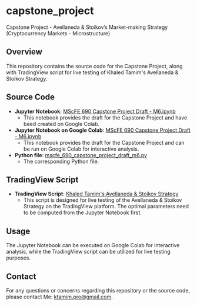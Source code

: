 # capstone_project
Capstone Project - Avellaneda &amp; Stoikov’s Market-making Strategy (Cryptocurrency Markets - Microstructure)

## Overview
This repository contains the source code for the Capstone Project, along with TradingView script for live testing of Khaled Tamim's Avellaneda & Stoikov Strategy.

## Source Code
- **Jupyter Notebook**: [MScFE 690 Capstone Project Draft - M6.ipynb](https://github.com/ktamimpro/Capstone_project/blob/main/MScFE_690_Capstone_Project_Draft_M6.ipynb)
    - This notebook provides the draft for the Capstone Project and have beed created on Google Colab.
- **Jupyter Notebook on Google Colab**: [MScFE 690 Capstone Project Draft - M6.ipynb](https://colab.research.google.com/drive/1e947mmr9BZ5H31xEVrGk6bdv7K8qeg4O?usp=sharing)
    - This notebook provides the draft for the Capstone Project and can be run on Google Colab for interactive analysis.
- **Python file**: [mscfe_690_capstone_project_draft_m6.py](https://github.com/ktamimpro/Capstone_project/blob/main/mscfe_690_capstone_project_draft_m6.py)
    - The corresponding Python file.

## TradingView Script
- **TradingView Script**: [Khaled Tamim's Avellaneda & Stoikov Strategy](https://www.tradingview.com/script/oMyh4vMH-Khaled-Tamim-s-Avellaneda-Stoikov-Strategy/)
    - This script is designed for live testing of the Avellaneda & Stoikov Strategy on the TradingView platform. The optimal parameters need to be computed from the Jupyter Notebook first.

## Usage
The Jupyter Notebook can be executed on Google Colab for interactive analysis, while the TradingView script can be utilized for live testing purposes.

## Contact
For any questions or concerns regarding this repository or the source code, please contact Me: ktamim.pro@gmail.com.
